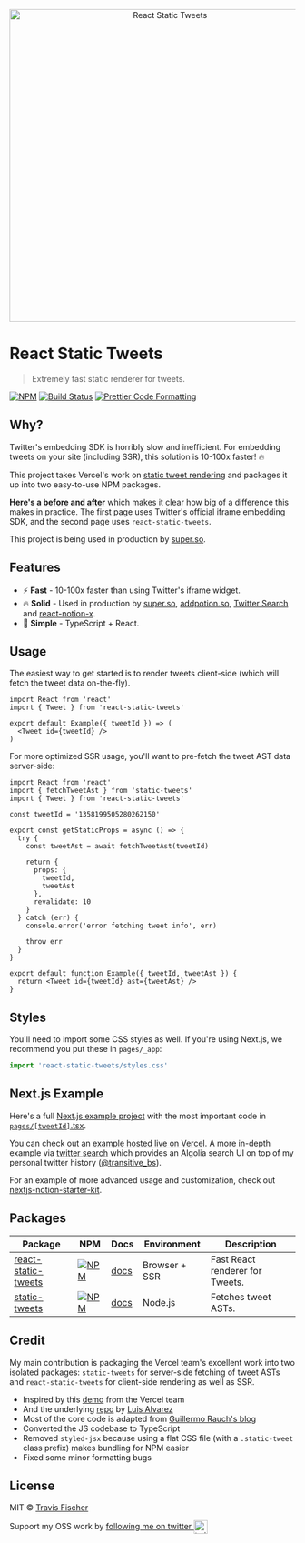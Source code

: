 <p align="center">
  <a href="https://react-static-tweets.vercel.app/1352687755621351425">
    <img alt="React Static Tweets" src="https://raw.githubusercontent.com/transitive-bullshit/react-static-tweets/master/example/demo.jpg" width="550">
  </a>
</p>

# React Static Tweets

> Extremely fast static renderer for tweets.

[![NPM](https://img.shields.io/npm/v/notion-client.svg)](https://www.npmjs.com/package/notion-client) [![Build Status](https://travis-ci.com/transitive-bullshit/react-static-tweets.svg?branch=master)](https://travis-ci.com/transitive-bullshit/react-static-tweets) [![Prettier Code Formatting](https://img.shields.io/badge/code_style-prettier-brightgreen.svg)](https://prettier.io)

## Why?

Twitter's embedding SDK is horribly slow and inefficient. For embedding tweets on your site (including SSR), this solution is 10-100x faster! 🔥

This project takes Vercel's work on [static tweet rendering](https://static-tweet.vercel.app) and packages it up into two easy-to-use NPM packages.

**Here's a [before](https://test-suite-trillcyborg-xyz-super-static-ei3ayge5v.vercel.app/7b7f063709034186adbfb46f455d5065) and [after](https://test-suite-trillcyborg-xyz-super-static-m9ptjhkfv.vercel.app/7b7f063709034186adbfb46f455d5065)** which makes it clear how big of a difference this makes in practice. The first page uses Twitter's official iframe embedding SDK, and the second page uses `react-static-tweets`.

This project is being used in production by [super.so](https://s.super.so/x).

## Features

- ⚡ **Fast** - 10-100x faster than using Twitter's iframe widget.
- 🔥 **Solid** - Used in production by [super.so](https://s.super.so/x), [addpotion.so](https://addpotion.so), [Twitter Search](https://twitter-search.vercel.app) and [react-notion-x](https://transitivebullsh.it/nextjs-notion-starter-kit).
- 🚀 **Simple** - TypeScript + React.

## Usage

The easiest way to get started is to render tweets client-side (which will fetch the tweet data on-the-fly).

```tsx
import React from 'react'
import { Tweet } from 'react-static-tweets'

export default Example({ tweetId }) => (
  <Tweet id={tweetId} />
)
```

For more optimized SSR usage, you'll want to pre-fetch the tweet AST data server-side:

```tsx
import React from 'react'
import { fetchTweetAst } from 'static-tweets'
import { Tweet } from 'react-static-tweets'

const tweetId = '1358199505280262150'

export const getStaticProps = async () => {
  try {
    const tweetAst = await fetchTweetAst(tweetId)

    return {
      props: {
        tweetId,
        tweetAst
      },
      revalidate: 10
    }
  } catch (err) {
    console.error('error fetching tweet info', err)

    throw err
  }
}

export default function Example({ tweetId, tweetAst }) {
  return <Tweet id={tweetId} ast={tweetAst} />
}
```

## Styles

You'll need to import some CSS styles as well. If you're using Next.js, we recommend you put these in `pages/_app`:

```ts
import 'react-static-tweets/styles.css'
```

## Next.js Example

Here's a full [Next.js example project](https://github.com/transitive-bullshit/react-static-tweets/tree/master/example) with the most important code in [`pages/[tweetId]`.tsx](https://github.com/transitive-bullshit/react-static-tweets/blob/master/example/pages/%5BtweetId%5D.tsx).

You can check out an [example hosted live on Vercel](https://react-static-tweets.vercel.app). A more in-depth example via [twitter search](https://twitter-search.vercel.app) which provides an Algolia search UI on top of my personal twitter history ([@transitive_bs](https://twitter.com/transitive_bs)).

For an example of more advanced usage and customization, check out [nextjs-notion-starter-kit](https://github.com/transitive-bullshit/nextjs-notion-starter-kit/blob/main/components/NotionPage.tsx#L164).

## Packages

| Package                                               | NPM                                                                                                               | Docs                                   | Environment   | Description                     |
| ----------------------------------------------------- | ----------------------------------------------------------------------------------------------------------------- | -------------------------------------- | ------------- | ------------------------------- |
| [react-static-tweets](./packages/react-static-tweets) | [![NPM](https://img.shields.io/npm/v/react-static-tweets.svg)](https://www.npmjs.com/package/react-static-tweets) | [docs](./packages/react-static-tweets) | Browser + SSR | Fast React renderer for Tweets. |
| [static-tweets](./packages/static-tweets)             | [![NPM](https://img.shields.io/npm/v/static-tweets.svg)](https://www.npmjs.com/package/static-tweets)             | [docs](./docs/static-tweets.md)        | Node.js       | Fetches tweet ASTs.             |

## Credit

My main contribution is packaging the Vercel team's excellent work into two isolated packages: `static-tweets` for server-side fetching of tweet ASTs and `react-static-tweets` for client-side rendering as well as SSR.

- Inspired by this [demo](https://static-tweet.vercel.app/) from the Vercel team
- And the underlying [repo](https://github.com/lfades/static-tweet) by [Luis Alvarez](https://github.com/lfades)
- Most of the core code is adapted from [Guillermo Rauch's blog](https://github.com/rauchg/blog/blob/master/pages/2020/2019-in-review.js)
- Converted the JS codebase to TypeScript
- Removed `styled-jsx` because using a flat CSS file (with a `.static-tweet` class prefix) makes bundling for NPM easier
- Fixed some minor formatting bugs

## License

MIT © [Travis Fischer](https://transitivebullsh.it)

Support my OSS work by <a href="https://twitter.com/transitive_bs">following me on twitter <img src="https://storage.googleapis.com/saasify-assets/twitter-logo.svg" alt="twitter" height="24px" align="center"></a>
